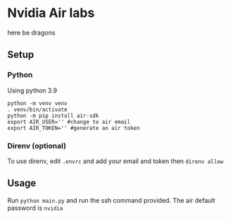 # Nvidia Air labs

here be dragons

## Setup

### Python

Using python 3.9

```shell
python -m venv venv
. venv/bin/activate
python -m pip install air-sdk
export AIR_USER='' #change to air email
export AIR_TOKEN='' #generate an air token
```

### Direnv (optional)

To use direnv, edit `.envrc` and add your email and token then `direnv allow`

## Usage

Run `python main.py` and run the ssh command provided. The air default password is `nvidia`
